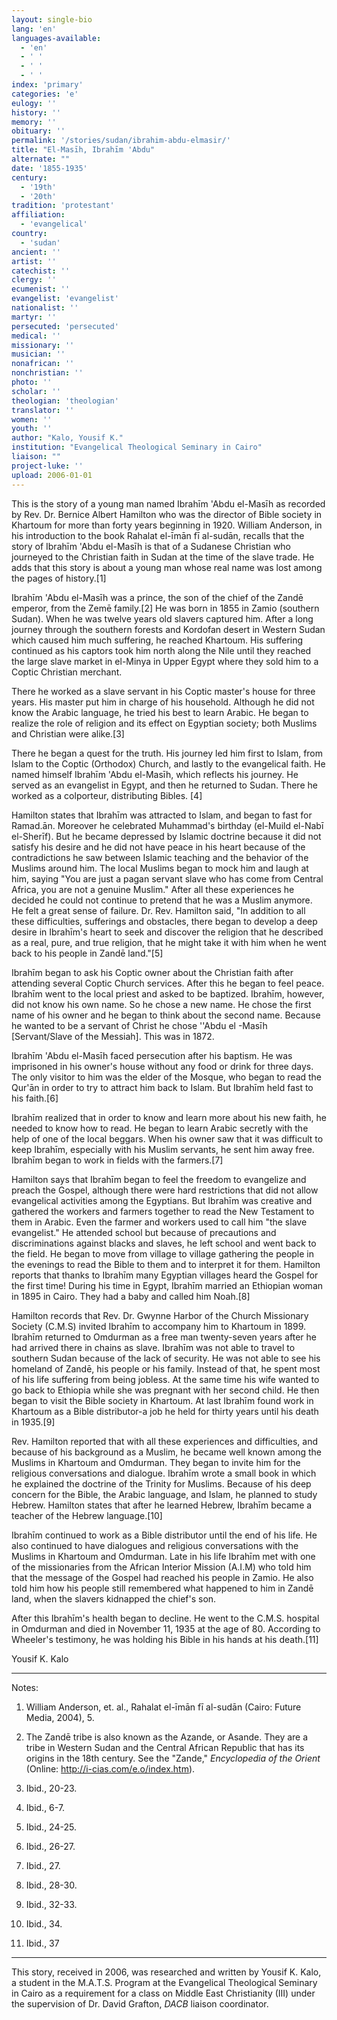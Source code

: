 ```yaml
---
layout: single-bio
lang: 'en'
languages-available:
  - 'en'
  - ' '
  - ' '
  - ' '
index: 'primary'
categories: 'e'
eulogy: ''
history: ''
memory: ''
obituary: ''
permalink: '/stories/sudan/ibrahim-abdu-elmasir/'
title: "El-Masīh, Ibrahīm 'Abdu"
alternate: ""
date: '1855-1935'
century:
  - '19th'
  - '20th'
tradition: 'protestant'
affiliation:
  - 'evangelical'
country:
  - 'sudan'
ancient: ''
artist: ''
catechist: ''
clergy: ''
ecumenist: ''
evangelist: 'evangelist'
nationalist: ''
martyr: ''
persecuted: 'persecuted'
medical: ''
missionary: ''
musician: ''
nonafrican: ''
nonchristian: ''
photo: ''
scholar: ''
theologian: 'theologian'
translator: ''
women: ''
youth: ''
author: "Kalo, Yousif K."
institution: "Evangelical Theological Seminary in Cairo"
liaison: ""
project-luke: ''
upload: 2006-01-01
---
```




This is the story of a young man named Ibrah&#299;m 'Abdu el-Mas&#299;h as recorded by Rev. Dr. Bernice Albert Hamilton who was the director of Bible society in Khartoum for more than forty years beginning in 1920. William Anderson, in his introduction to the book Rahalat el-&#299;m&#257;n f&#299; al-sud&#257;n, recalls that the story of Ibrah&#299;m 'Abdu el-Mas&#299;h is that of a Sudanese Christian who journeyed to the Christian faith in Sudan at the time of the slave trade. He adds that this story is about a young man whose real name was lost among the pages of history.[1]

Ibrah&#299;m 'Abdu el-Mas&#299;h was a prince, the son of the chief of the Zand&#275; emperor, from the Zem&#275; family.[2] He was born in 1855 in Zamio (southern Sudan). When he was twelve years old slavers captured him. After a long journey through the southern forests and Kordofan desert in Western Sudan which caused him much suffering, he reached Khartoum. His suffering continued as his captors took him north along the Nile until they reached the large slave market in el-Minya in Upper Egypt where they sold him to a Coptic Christian merchant.

There he worked as a slave servant in his Coptic master's house for three years. His master put him in charge of his household. Although he did not know the Arabic language, he tried his best to learn Arabic. He began to realize the role of religion and its effect on Egyptian society; both Muslims and Christian were alike.[3]

There he began a quest for the truth. His journey led him first to Islam, from Islam to the Coptic (Orthodox) Church, and lastly to the evangelical faith. He named himself Ibrah&#299;m 'Abdu el-Mas&#299;h, which reflects his journey. He served as an evangelist in Egypt, and then he returned to Sudan. There he worked as a colporteur, distributing Bibles. [4]

Hamilton states that Ibrah&#299;m was attracted to Islam, and began to fast for Ramad.&#257;n. Moreover he celebrated Muhammad's birthday (el-Muild el-Nab&#299; el-Sher&#299;f). But he became depressed by Islamic doctrine because it did not satisfy his desire and he did not have peace in his heart because of the contradictions he saw between Islamic teaching and the behavior of the Muslims around him. The local Muslims began to mock him and laugh at him, saying "You are just a pagan servant slave who has come from Central Africa, you are not a genuine Muslim." After all these experiences he decided he could not continue to pretend that he was a Muslim anymore. He felt a great sense of failure. Dr. Rev. Hamilton said, "In addition to all these difficulties, sufferings and obstacles, there began to develop a deep desire in Ibrah&#299;m's heart to seek and discover the religion that he described as a real, pure, and true religion, that he might take it with him when he went back to his people in Zand&#275; land."[5]

Ibrah&#299;m began to ask his Coptic owner about the Christian faith after attending several Coptic Church services. After this he began to feel peace. Ibrah&#299;m went to the local priest and asked to be baptized. Ibrah&#299;m, however, did not know his own name. So he chose a new name. He chose the first name of his owner and he began to think about the second name. Because he wanted to be a servant of Christ he chose ''Abdu el -Mas&#299;h [Servant/Slave of the Messiah]. This was in 1872.

Ibrah&#299;m 'Abdu el-Mas&#299;h faced persecution after his baptism. He was imprisoned in his owner's house without any food or drink for three days. The only visitor to him was the elder of the Mosque, who began to read the Qur'&#257;n in order to try to attract him back to Islam. But Ibrah&#299;m held fast to his faith.[6]

Ibrah&#299;m realized that in order to know and learn more about his new faith, he needed to know how to read. He began to learn Arabic secretly with the help of one of the local beggars. When his owner saw that it was difficult to keep Ibrah&#299;m, especially with his Muslim servants, he sent him away free. Ibrah&#299;m began to work in fields with the farmers.[7]

Hamilton says that Ibrah&#299;m began to feel the freedom to evangelize and preach the Gospel, although there were hard restrictions that did not allow evangelical activities among the Egyptians. But Ibrah&#299;m was creative and gathered the workers and farmers together to read the New Testament to them in Arabic. Even the farmer and workers used to call him "the slave evangelist." He attended school but because of precautions and discriminations against blacks and slaves, he left school and went back to the field. He began to move from village to village gathering the people in the evenings to read the Bible to them and to interpret it for them. Hamilton reports that thanks to Ibrah&#299;m many Egyptian villages heard the Gospel for the first time! During his time in Egypt, Ibrah&#299;m married an Ethiopian woman in 1895 in Cairo. They had a baby and called him Noah.[8]

Hamilton records that Rev. Dr. Gwynne Harbor of the Church Missionary Society (C.M.S) invited Ibrah&#299;m to accompany him to Khartoum in 1899. Ibrah&#299;m returned to Omdurman as a free man twenty-seven years after he had arrived there in chains as slave. Ibrah&#299;m was not able to travel to southern Sudan because of the lack of security. He was not able to see his homeland of Zand&#275;, his people or his family. Instead of that, he spent most of his life suffering from being jobless. At the same time his wife wanted to go back to Ethiopia while she was pregnant with her second child. He then began to visit the Bible society in Khartoum. At last Ibrah&#299;m found work in Khartoum as a Bible distributor-a job he held for thirty years until his death in 1935.[9]

Rev. Hamilton reported that with all these experiences and difficulties, and because of his background as a Muslim, he became well known among the Muslims in Khartoum and Omdurman. They began to invite him for the religious conversations and dialogue. Ibrah&#299;m wrote a small book in which he explained the doctrine of the Trinity for Muslims. Because of his deep concern for the Bible, the Arabic language, and Islam, he planned to study Hebrew. Hamilton states that after he learned Hebrew, Ibrah&#299;m became a teacher of the Hebrew language.[10]

Ibrah&#299;m continued to work as a Bible distributor until the end of his life. He also continued to have dialogues and religious conversations with the Muslims in Khartoum and Omdurman. Late in his life Ibrah&#299;m met with one of the missionaries from the African Interior Mission (A.I.M) who told him that the message of the Gospel had reached his people in Zamio. He also told him how his people still remembered what happened to him in Zand&#275; land, when the slavers kidnapped the chief's son.

After this Ibrah&#299;m's health began to decline. He went to the C.M.S. hospital in Omdurman and died in November 11, 1935 at the age of 80. According to Wheeler's testimony, he was holding his Bible in his hands at his death.[11]

Yousif K. Kalo

---

Notes:

1. William Anderson, et. al., Rahalat el-&#299;m&#257;n f&#299; al-sud&#257;n (Cairo: Future Media, 2004), 5.

2. The Zand&#275; tribe is also known as the Azande, or Asande. They are a tribe in Western Sudan and the Central African Republic that has its origins in the 18th century. See the "Zande," *Encyclopedia of the Orient* (Online: http://i-cias.com/e.o/index.htm).

3. Ibid., 20-23.

4. Ibid., 6-7.

5. Ibid., 24-25.

6. Ibid., 26-27.

7. Ibid., 27.

8. Ibid., 28-30.

9. Ibid., 32-33.

10. Ibid., 34.

11. Ibid., 37

---

This story, received in 2006, was researched and written by Yousif K. Kalo, a student in the M.A.T.S. Program at the Evangelical Theological Seminary in Cairo as a requirement for a class on Middle East Christianity (III) under the supervision of Dr. David Grafton, *DACB* liaison coordinator.
